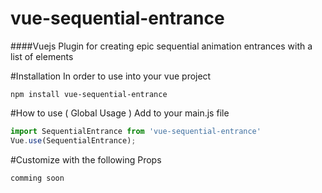 # vue-sequential-entrance
####Vuejs Plugin for creating epic sequential animation entrances with a list of elements

#Installation
In order to use into your vue project
```
npm install vue-sequential-entrance
```

#How to use ( Global Usage )
Add to your main.js file
```javascript
import SequentialEntrance from 'vue-sequential-entrance'
Vue.use(SequentialEntrance);
```

#Customize with the following Props
```
comming soon
```
